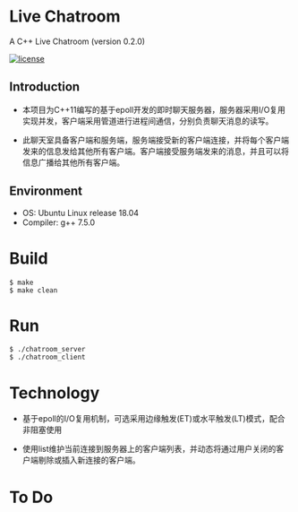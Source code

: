 # Live Chatroom

A C++ Live Chatroom (version 0.2.0)

[![license](https://img.shields.io/github/license/mashape/apistatus.svg)](https://opensource.org/licenses/MIT)

## Introduction 

* 本项目为C++11编写的基于epoll开发的即时聊天服务器，服务器采用I/O复用实现并发，客户端采用管道进行进程间通信，分别负责聊天消息的读写。

* 此聊天室具备客户端和服务端，服务端接受新的客户端连接，并将每个客户端发来的信息发给其他所有客户端。客户端接受服务端发来的消息，并且可以将信息广播给其他所有客户端。

## Environment
* OS: Ubuntu Linux release 18.04
* Compiler: g++ 7.5.0

# Build

```
$ make
$ make clean
```

# Run

```
$ ./chatroom_server
$ ./chatroom_client
```

# Technology

* 基于epoll的I/O复用机制，可选采用边缘触发(ET)或水平触发(LT)模式，配合非阻塞使用

* 使用list维护当前连接到服务器上的客户端列表，并动态将通过用户关闭的客户端剔除或插入新连接的客户端。

# To Do

